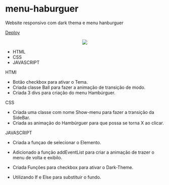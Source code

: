 # menu-haburguer
Website responsivo com dark thema e menu  hanburguer


[Deploy ](https://petersonihmes.github.io/menu-haburguer/)

<div align="center">
 <img src="https://user-images.githubusercontent.com/118133517/211211336-9adee5bc-dbab-4672-b694-0e160895fb3c.png" />
</div>

- HTML
- CSS
- JAVASCRIPT

 HTMl
- Botão checkbox para ativar o Tema.
- Criada classe Ball para fazer a animação
 de transição de modo.
- Criada 3 divs para criação do menu Hambúrguer.

 CSS
- Criada uma classe com nome Show-menu
 para fazer a transição da SideBar.
- Criada as animação do Hambúrguer para que possa
 se torna X ao clicar.

 JAVASCRIPT
- Criada a funçao de selecionar o Elemento.
- Adicionado a função addEventList 
para criar a animação de trazer o menu de volta e exibilo.

- Criada Funções para checkbox para ativar o Dark-Theme.
- Utilizando If e Else para substituir o fundo.

